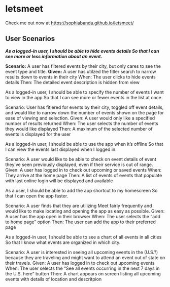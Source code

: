 # letsmeet

Check me out now at https://sophiabanda.github.io/letsmeet/

## User Scenarios

**_As a logged-in user,
I should be able to hide events details
So that I can see more or less information about an event._**

**Scenario:** A user has filtered events by their city, but only cares to see the event type and title.
**Given:** A user has utilzed the fitler search to narrow results down to events in their city
When: The user clicks to hide events details
Then: The detailed event description is hidden from view

As a logged-in user,
I should be able to specify the number of events I want to view in the app
So that I can see more or fewer events in the list at once.

Scenario: User has fitlered for events by their city, toggled off event details, and would like to narrow down the number of events shown on the page for ease of viewing and selection.
Given: A user would only like a specified number of results returned
When: The user selects the number of events they would like displayed
Then: A maximum of the selected number of events is displayed for the user

As a logged-in user,
I should be able to use the app when it’s offline
So that I can view the events last displayed when I logged in.

Scenario: A user would like to be able to check on event details of event they’ve seen previously displayed, even if their service is out of range.
Given: A user has logged in to check out upcoming or saved events
When: They arrive at the home page
Then: A list of events of events that populate with last online login will be displayed and available

As a user,
I should be able to add the app shortcut to my homescreen
So that I can open the app faster.

Scenario: A user finds that they are utilizing Meet fairly frequently and would like to make locating and opening the app as easy as possible.
Given: A user has the app open in their browser
When: The user selects the “add to home page” option
Then: The user can add the app to their preferred page

As a logged-in user,
I should be able to see a chart of all events in all cities
So that I know what events are organized in which city.

Scenario: A user is interested in seeing all upcoming events in the (U.S.?) because they are traveling and might want to attend an event out of state on their travels.
Given: A user has logged in to check out upcoming events
When: The user selects the “See all events occurring in the next 7 days in the U.S. here” button
Then: A chart appears on screen listing all upcoming events with details of location and descritpion
